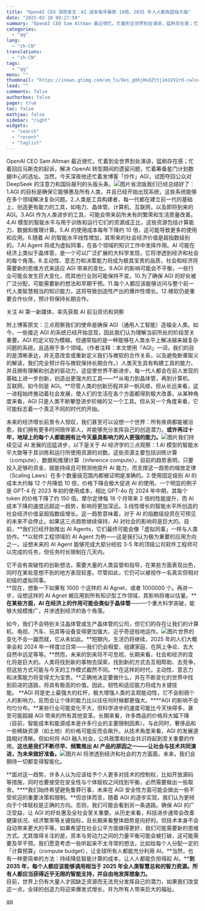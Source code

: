 ```yaml
---
title: "OpenAI CEO 深夜发文：AI 成本每年暴跌 10倍，2035 年人人都有超级大脑"
date: "2025-02-10 09:27:58"
summary: "OpenAI CEO Sam Altman 最近很忙。忙着到全世界到处演讲，猛刷存在感；忙着回应马斯..."
categories:
  - "qq"
lang:
  - "zh-CN"
translations:
  - "zh-CN"
tags:
  - "qq"
menu: ""
thumbnail: "https://inews.gtimg.com/om_ls/Oei_g0hjHodZttj1m1VV2rO-cwlnciFdBBiD9ojwFKoloAA_640360/0"
lead: ""
comments: false
authorbox: false
pager: true
toc: false
mathjax: false
sidebar: "right"
widgets:
  - "search"
  - "recent"
  - "taglist"
---
```


OpenAI CEO Sam Altman 最近很忙。忙着到全世界到处演讲，猛刷存在感；忙着回应马斯克的起诉，解决 OpenAI 转型期间的遗留问题，忙着筹备星门计划数据中心的选址。当然，今天深夜他还忙着发博客「炒作」AGI，试图夺回公众对 DeepSeek 的注意力和国际报刊的头版头条。![图片](https://inews.gtimg.com/news_bt/OaAu0VUTmsRtMVl4ae46EGu2wVsBm_h7GrCuNmUMeaGIUAA/641)省流版我们已经总结好了：1.AGI 的目标是确保它能够惠及所有人类，并且已经开始出现系统，这些系统能够在多个领域解决复杂问题。2.人类是工具构建者，每一代都在建立前一代的基础上，创造更有能力的工具，如电力、晶体管、计算机、互联网，以及即将到来的 AGI。3.AGI 作为人类进步的工具，可能会带来前所未有的繁荣和生活质量改善。4.AI 模型的智能水平与用于训练和运行它们的资源成正比，这些资源包括计算能力、数据和推理计算。5.AI 的使用成本每年下降约 10 倍，这可能导致更多的使用和应用。6.随着 AI 的智能水平线性增加，其带来的社会经济价值是超指数级别的。7.AI Agent 将成为虚拟同事，在各个领域的知识工作中发挥作用。AI 可能在经济上类似于晶体管，是一个可以广泛扩展的大科学发现，它将渗透到经济和社会的每个角落。8.主动性、意志力和决策能力将成为极其宝贵的品质，社会和经济将需要新的思维方式来适应 AGI 带来的变化。9.AGI 的影响可能会不平衡，一些行业可能会发生巨大变化，而其他行业则可能保持不变。10.为了确保 AGI 的好处被广泛分配，可能需要新的想法和早期干预。11.每个人都应该能够访问与整个前一代人类智慧相当的知识能力，这将导致创造性产出的爆炸性增长。12.微软仍是重要合作伙伴，预计将保持长期合作。

关注 AI 第一新媒体，率先获取 AI 前沿资讯和洞察  


附上博客原文：三点观察我们的使命是确保 AGI（通用人工智能）造福全人类。如今，一些接近 AGI 的系统已经开始显现，因此我们认为理解当前所处的阶段至关重要。AGI 的定义较为模糊，但通常指的是一种能够在人类水平上解决越来越复杂问题的系统，且适用于多个领域。（作者注释：本文使用「AGI」一词，我们的目的是清晰表达，并无意改变或重新定义我们与微软的合作关系，以及避免断章取义的解读，我们完全预计将与微软保持长期合作。）人类天生具有构建工具的能力，并且拥有理解和创造的驱动力，这促使世界不断进步。每一代人都会在前人发现的基础上进一步创新，创造出更强大的工具——**从电力到晶体管，再到计算机、互联网，如今则是 AGI。**尽管人类的创新历程并非一帆风顺，但从长远来看，这一进程始终推动着社会发展，使人们的生活在各个方面都得到极大改善。从某种角度来看，AGI 只是人类不断攀登进步阶梯的又一个工具。但从另一个角度来看，它可能标志着一个真正不同的时代的开始。  
  
未来的经济增长前景令人惊叹，我们甚至可以设想一个世界：所有疾病都能被治愈，我们拥有更多时间陪伴家人，并能够充分发挥自己的创造潜力。**或许再过十年，地球上的每个人都能拥有比今天最具影响力的人更强的能力。**![图片](https://inews.gtimg.com/news_bt/OBkXSZjepV_LuWh_HpDyBRSMEnecnY_Q33SkApnnljWj8AA/641)我们持续见证 AI 发展的迅猛进步，以下是关于 AI 经济学的三点观察：1.AI 模型的智能水平大致等于其训练和运行所使用资源的对数。这些资源主要包括训练计算（compute）、数据和推理计算（inference compute）。目前的趋势表明，只要投入足够的资金，就能持续且可预测地提升 AI 能力，而支撑这一趋势的缩放定律（Scaling Laws）在多个数量级范围内都被证明是准确的。2.使用固定级别 AI 的成本大约每 12 个月降低 10 倍，价格下降会极大促进 AI 的使用。一个明显的例子是 GPT-4 在 2023 年初的使用成本，相比 GPT-4o 在 2024 年中期，其每个 token 的价格下降了约 150 倍。摩尔定律每 18 个月带来 2 倍的性能提升，而 AI 成本下降的速度远超这一趋势，影响将更加深远。3.线性增长的智能水平所创造的社会经济价值呈超指数级增长。这一趋势意味着，对于 AI 的指数级投资在可预见的未来不会停止。如果这三点趋势继续保持，AI 对社会的影响将是巨大的。目前，**我们已经开始推出 AI Agents，它们最终可能会像「虚拟同事」一样与人类协作。**以软件工程领域的 AI Agent 为例——这是我们认为极为重要的应用方向之一。设想未来的 AI Agent 能够完成大部分经验 3-5 年的顶级公司软件工程师可以完成的任务，但任务时长限制在几天内。  
  
它不会有突破性的创新想法，需要大量的人类监督和指导，在某些方面表现出色，同时在某些意想不到的地方表现较差。尽管如此，它仍可以被视作一名真实但相对初级的虚拟同事。  
 **现在，想象一下如果有 1000 个这样的 AI Agnet，或者 1000000 个。再进一步，设想这样的 AI Agnet 被应用到所有知识型工作领域，其影响将难以估量。****在某些方面，AI 在经济上的作用可能会类似于晶体管**——一个重大科学突破，能够大规模推广，并渗透到经济的各个角落。  
  
如今，我们不会特别关注晶体管或生产晶体管的公司，但它们的存在让我们的计算机、电视、汽车、玩具等设备变得更加强大、近乎奇迹般地运作。![图片](https://inews.gtimg.com/news_bt/OY4qNXDTPo7DGtWSbDPOc6RTNDF2BN2d4TABrFUIhClwUAA/641)世界的变化不会一蹴而就，它从未如此。**短期内，生活仍将继续，2025 年的人们大概率会和 2024 年一样度过日常——我们仍会相爱、组建家庭、在网上争论、去大自然中远足等等。**然而，未来的到来将不可忽视，长期来看，社会和经济的变化将是巨大的。人类将找到新的事物去探索，找到新的方式去互相帮助、去竞争，但这些方式可能与今天的工作模式截然不同。**在这样的时代，主动性、意志力和决策能力将变得尤为宝贵。**正确地决定要做什么，并在不断变化的世界中找到前进的道路，将具有极高的价值。因此，韧性和适应能力将成为关键技能。 **AGI 将是史上最强大的杠杆，极大增强人类的主观能动性，它不会削弱个人的影响力，反而会让个体的能力比以往任何时候都更强大。****AGI 的影响不会均匀分布。**某些行业可能变化不大，但科学进步的速度可能比今天快得多，甚至可能超越 AGI 带来的所有其他变革。长期来看，许多商品的价格将大幅下降（目前，智能成本和能源成本是许多行业的主要限制因素）。与此同时，奢侈品和一些稀缺资源（如土地）的价格可能反而会飙升。从技术角度来看，AGI 的发展道路相对清晰。但如何将 AGI 融入社会，公共政策和社会共识将起到至关重要的作用。**这也是我们不断尽早、频繁推出 AI 产品的原因之一——让社会与技术共同演进，为未来做好准备。**![图片](https://inews.gtimg.com/news_bt/OkvqKdp1KEXzUID-ja8mr08Sg4rq9tL8EWwW4CP1X4lJoAA/641)AI 将渗透到经济和社会的方方面面，未来，我们会期待一切都变得智能化。  
  
**面对这一趋势，许多人认为应该给予个人更多对技术的控制权，比如开放源码等措施，同时也要接受在安全性与个体赋权之间找到平衡，必然需要做出一些取舍。****我们始终希望避免鲁莽行事，未来在 AGI 安全性方面可能会做出一些不受欢迎的重要决策和限制。**但总体而言，随着 AGI 的逐步实现，我们认为更倾向于个体赋权是正确的方向。否则，我们可能会看到另一条道路。确保 AGI 的广泛受益，让 AGI 的好处惠及全社会至关重要。从历史来看，科技进步通常会改善健康状况、经济繁荣等关键指标，且长期来看整体趋势是向好的。但技术本身不会自动带来更大的平等，如果希望在社会公平方面做得更好，我们可能需要新的思维方式。尤其值得关注的是，资本与劳动力之间的力量平衡可能会被打破，这可能需要及早干预。我们愿意考虑一些听起来不太寻常的想法，比如给每个人分配一定的「计算预算」（compute budget），让全球所有人都能充分利用 AI。**当然，也有一种更简单的方法：持续降低智能计算的成本，让人人都能负担得起 AI。****到 2035 年，每个人都应该能够调用相当于 2025 年全人类智慧总和的智力资源。所有人都应当获得近乎无限的智能支持，并自由地发挥想象力。**  
目前，世界上仍有大量人才因缺乏资源而无法充分发挥自己的潜力，如果我们改变这一点，全球的创造力将迎来爆发式增长，并为所有人带来巨大的福祉。

[qq](https://new.qq.com/rain/a/20250210A01T5A00)
